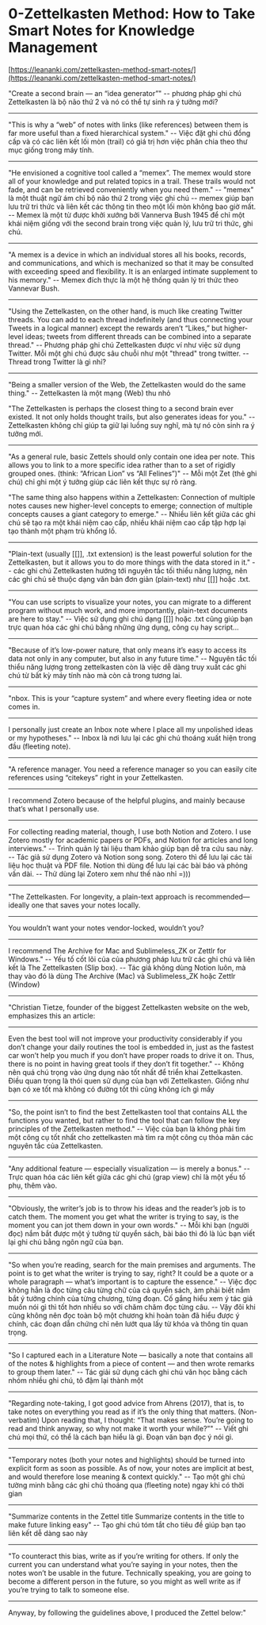 # 0-Zettelkasten Method: How to Take Smart Notes for Knowledge Management

[https://leananki.com/zettelkasten-method-smart-notes/](https://leananki.com/zettelkasten-method-smart-notes/)

"Create a second brain — an “idea generator”"
-- phương pháp ghi chú Zettelkasten là bộ não thứ 2 và nó có thể tự sinh ra ý tưởng mới?

---

"This is why a “web” of notes with links (like references) between them is far more useful than a fixed hierarchical system."
-- Việc đặt ghi chú đồng cấp và có các liên kết lối mòn (trail) có giá trị hơn việc phân chia theo thư mục giống trong máy tính.

---

"He envisioned a cognitive tool called a “memex”. The memex would store all of your knowledge and put related topics in a trail. These trails would not fade, and can be retrieved conveniently when you need them."
-- "memex" là một thuật ngữ ám chỉ bộ não thứ 2 trong việc ghi chú
-- memex giúp bạn lưu trữ tri thức và liên kết các thông tin theo một lối mòn không bao giờ mất.
-- Memex là một từ được khởi xướng bởi Vannerva Bush 1945 để chỉ một khái niệm giống với the second brain trong việc quản lý, lưu trữ tri thức, ghi chú.

---

"A memex is a device in which an individual stores all his books, records, and communications, and which is mechanized so that it may be consulted with exceeding speed and flexibility. It is an enlarged intimate supplement to his memory."
-- Memex đích thực là một hệ thống quản lý tri thức theo Vannevar Bush.

---

"Using the Zettelkasten, on the other hand, is much like creating Twitter threads. You can add to each thread indefinitely (and thus connecting your Tweets in a logical manner) except the rewards aren’t “Likes,” but higher-level ideas; tweets from different threads can be combined into a separate thread."
-- Phương pháp ghi chú Zettelkasten được ví như việc sử dụng Twitter. Mỗi một ghi chú được sâu chuỗi như một "thread" trong twitter.
-- Thread trong Twitter là gì nhỉ?

---

"Being a smaller version of the Web, the Zettelkasten would do the same thing."
-- Zettelkasten là một mạng (Web) thu nhỏ

"The Zettelkasten is perhaps the closest thing to a second brain ever existed. It not only holds thought trails, but also generates ideas for you."
-- Zettelkasten không chỉ giúp ta giữ lại luồng suy nghĩ, mà tự nó còn sinh ra ý tưởng mới.

---

"As a general rule, basic Zettels should only contain one idea per note. This allows you to link to a more specific idea rather than to a set of rigidly grouped ones. (think: “African Lion” vs “All Felines”)"
-- Mỗi một Zet (thẻ ghi chú) chỉ ghi một ý tưởng giúp các liên kết thực sự rõ ràng.

"The same thing also happens within a Zettelkasten: Connection of multiple notes causes new higher-level concepts to emerge; connection of multiple concepts causes a giant category to emerge."
-- Nhiều liên kết giữa các ghi chú sẽ tạo ra một khái niệm cao cấp, nhiều khái niệm cao cấp tập hợp lại tạo thành một phạm trù khổng lồ.

---

"Plain-text (usually [[]], .txt extension) is the least powerful solution for the Zettelkasten, but it allows you to do more things with the data stored in it."
-- các ghi chú Zettelkasten hướng tới nguyên tắc tối thiểu năng lượng, nên các ghi chú sẽ thuộc dạng văn bản đơn giản (plain-text) như [[]] hoặc .txt.

---

"You can use scripts to visualize your notes, you can migrate to a different program without much work, and more importantly, plain-text documents are here to stay."
-- Việc sử dụng ghi chú dạng [[]] hoặc .txt cũng giúp bạn trực quan hóa các ghi chú bằng những ứng dụng, công cụ hay script...

---

"Because of it’s low-power nature, that only means it’s easy to access its data not only in any computer, but also in any future time."
-- Nguyên tắc tối thiểu năng lượng trong zettelkasten còn là việc dễ dàng truy xuất các ghi chú từ bất kỳ máy tính nào mà còn cả trong tương lai.

---

"nbox. This is your “capture system” and where every fleeting idea or note comes in.

---

I personally just create an Inbox note where I place all my unpolished ideas or my hypotheses."
-- Inbox là nơi lưu lại các ghi chú thoáng xuất hiện trong đầu (fleeting note).

---

"A reference manager. You need a reference manager so you can easily cite references using “citekeys” right in your Zettelkasten.

---

I recommend Zotero because of the helpful plugins, and mainly because that’s what I personally use.

---

For collecting reading material, though, I use both Notion and Zotero. I use Zotero mostly for academic papers or PDFs, and Notion for articles and long interviews."
-- Trình quản lý tài liệu tham khảo giúp bạn dễ tra cứu sau này.
-- Tác giả sử dụng Zotero và Notion song song. Zotero thì để lưu lại các tài liệu học thuật và PDF file. Notion thì dùng để lưu lại các bài báo và phỏng vấn dài.
-- Thử dùng lại Zotero xem như thế nào nhỉ =)))

---

"The Zettelkasten. For longevity, a plain-text approach is recommended—ideally one that saves your notes locally.

---

You wouldn’t want your notes vendor-locked, wouldn’t you?

---

I recommend The Archive for Mac and Sublimeless_ZK or Zettlr for Windows."
-- Yếu tố cốt lõi của của phương pháp lưu trữ các ghi chú và liên kết là The Zettelkasten (Slip box).
-- Tác giả không dùng Notion luôn, mà thay vào đó là dùng The Archive (Mac) và Sublimeless_ZK hoặc Zettlr (Window)

---

"Christian Tietze, founder of the biggest Zettelkasten website on the web, emphasizes this an article:

---

Even the best tool will not improve your productivity considerably if you don’t change your daily routines the tool is embedded in, just as the fastest car won’t help you much if you don’t have proper roads to drive it on. Thus, there is no point in having great tools if they don’t fit together."
-- Không nên quá chú trọng vào ứng dụng nào tốt nhất để triển khai Zettelkasten. Điều quan trọng là thói quen sử dụng của bạn với Zettelkasten. Giống như bạn có xe tốt mà không có đường tốt thì cũng không ích gì mấy

---

"So, the point isn’t to find the best Zettelkasten tool that contains ALL the functions you wanted, but rather to find the tool that can follow the key principles of the Zettelkasten method."
-- Việc của bạn là không phải tìm một công cụ tốt nhất cho zettelkasten mà tìm ra một công cụ thỏa mãn các nguyên tắc của Zettelkasten.

---

"Any additional feature — especially visualization — is merely a bonus."
-- Trực quan hóa các liên kết giữa các ghi chú (grap view) chỉ là một yếu tố phụ, thêm vào.

---

"Obviously, the writer’s job is to throw his ideas and the reader’s job is to catch them. The moment you get what the writer is trying to say, is the moment you can jot them down in your own words."
-- Mỗi khi bạn (người đọc) nắm bắt được một ý tưởng từ quyển sách, bài báo thì đó là lúc bạn viết lại ghi chú bằng ngôn ngữ của bạn.

---

"So when you’re reading, search for the main premises and arguments. The point is to get what the writer is trying to say, right? It could be a quote or a whole paragraph — what’s important is to capture the essence."
-- Việc đọc không hẳn là đọc từng câu từng chữ của cả quyển sách, àm phải biết nắm bắt ý tưởng chính của từng chương, từng đoạn. Cố gắng hiểu xem ý tác giả muốn nói gì thì tốt hơn nhiều so với chăm chăm đọc từng câu.
-- Vậy đôi khi cũng không nên đọc toàn bộ một chương khi hoàn toàn đã hiểu được ý chính, các đoạn dẫn chứng chỉ nên lướt qua lấy từ khóa và thông tin quan trọng.

---

"So I captured each in a Literature Note — basically a note that contains all of the notes & highlights from a piece of content — and then wrote remarks to group them later."
-- Tác giải sử dụng cách ghi chú văn học bằng cách nhóm nhiều ghi chú, tô đậm lại thành một

---

"Regarding note-taking, I got good advice from Ahrens (2017), that is, to take notes on everything you read as if it’s the only thing that matters. (Non-verbatim) Upon reading that, I thought: “That makes sense. You’re going to read and think anyway, so why not make it worth your while?”"
-- Viết ghi chú mọi thứ, có thể là cách bạn hiểu là gì. Đoạn văn bạn đọc ý nói gì.

---

"Temporary notes (both your notes and highlights) should be turned into explicit form as soon as possible. As of now, your notes are implicit at best, and would therefore lose meaning & context quickly."
-- Tạo một ghi chú tường minh bằng các ghi chú thoáng qua (fleeting note) ngay khi có thời gian

---

"Summarize contents in the Zettel title
Summarize contents in the title to make future linking easy"
-- Tạo ghi chú tóm tắt cho tiêu đề giúp bạn tạo liên kết dễ dàng sao này

---

"To counteract this bias, write as if you’re writing for others. If only the current you can understand what you’re saying in your notes, then the notes won’t be usable in the future. Technically speaking, you are going to become a different person in the future, so you might as well write as if you’re trying to talk to someone else.

---

Anyway, by following the guidelines above, I produced the Zettel below:"